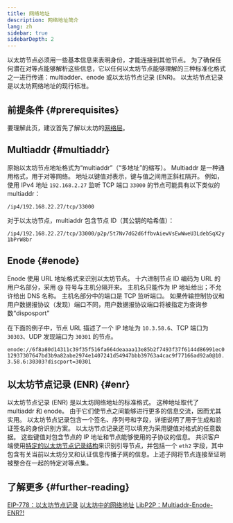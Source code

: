 ```yaml
---
title: 网络地址
description: 网络地址简介
lang: zh
sidebar: true
sidebarDepth: 2
---
```


以太坊节点必须用一些基本信息来表明身份，才能连接到其他节点。 为了确保任何潜在对等点能够解析这些信息，它以任何以太坊节点能够理解的三种标准化格式之一进行传递：multiadder、enode 或以太坊节点记录 (ENR)。 以太坊节点记录是以太坊网络地址的现行标准。

## 前提条件 {#prerequisites}

要理解此页，建议首先了解以太坊的[网络层](/developers/docs/networking-layer/)。

## Multiaddr {#multiaddr}

原始以太坊节点地址格式为“multiaddr”（“多地址”的缩写）。 Multiaddr 是一种通用格式，用于对等网络。 地址以键值对表示，键与值之间用正斜杠隔开。 例如，使用 IPv4 地址 `192.168.2.27` 监听 TCP 端口 `33000` 的节点可能具有以下类似的 multiaddr：

`/ip4/192.168.22.27/tcp/33000`

对于以太坊节点，multiaddr 包含节点 ID（其公钥的哈希值）：

`/ip4/192.168.22.27/tcp/33000/p2p/5t7Nv7dG2d6ffbvAiewVsEwWweU3LdebSqX2y1bPrW8br`

## Enode {#enode}

Enode 使用 URL 地址格式来识别以太坊节点。 十六进制节点 ID 编码为 URL 的用户名部分，采用 @ 符号与主机分隔开来。 主机名只能作为 IP 地址给出；不允许给出 DNS 名称。 主机名部分中的端口是 TCP 监听端口。 如果传输控制协议和用户数据报协议（发现）端口不同，用户数据报协议端口将被指定为查询参数“disposport”

在下面的例子中，节点 URL 描述了一个 IP 地址为 `10.3.58.6`、TCP 端口为 `30303`、UDP 发现端口为 `30301` 的节点。

`enode://6f8a80d14311c39f35f516fa664deaaaa13e85b2f7493f37f6144d86991ec012937307647bd3b9a82abe2974e1407241d54947bbb39763a4cac9f77166ad92a0@10.3.58.6:30303?discport=30301`

## 以太坊节点记录 (ENR) {#enr}

以太坊节点记录 (ENR) 是以太坊网络地址的标准格式。 这种地址取代了 multiaddr 和 enode。 由于它们使节点之间能够进行更多的信息交流，因而尤其实用。 以太坊节点记录包含一个签名、序列号和字段，详细说明了用于生成和验证签名的身份识别方案。 以太坊节点记录还可以填充为采用键值对格式的任意数据。 这些键值对包含节点的 IP 地址和节点能够使用的子协议的信息。 共识客户端使用[特定的以太坊节点记录结构](https://github.com/ethereum/consensus-specs/blob/dev/specs/phase0/p2p-interface.md#enr-structure)来识别引导节点，并包括一个 `eth2` 字段，其中包含有关当前以太坊分叉和认证信息传播子网的信息。上述子网将节点连接至证明被整合在一起的特定对等点集。

## 了解更多 {#further-reading}

[EIP-778：以太坊节点记录](https://eips.ethereum.org/EIPS/eip-778) [以太坊中的网络地址](https://dean.eigenmann.me/blog/2020/01/21/network-addresses-in-ethereum/) [LibP2P：Multiaddr-Enode-ENR?!](https://consensys.net/diligence/blog/2020/09/libp2p-multiaddr-enode-enr/)
